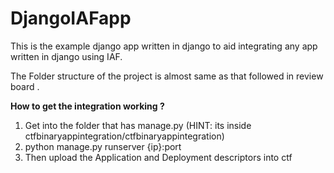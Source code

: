 DjangoIAFapp
============

This is the example django app written in django to aid integrating any app written in django using IAF.

The Folder structure of the project is almost same as that followed in review board .


**How to get the integration working ?**

1. Get into the folder that has manage.py (HINT: its inside ctfbinaryappintegration/ctfbinaryappintegration)
2. python manage.py runserver {ip}:port
3. Then upload the Application and Deployment descriptors into ctf 



